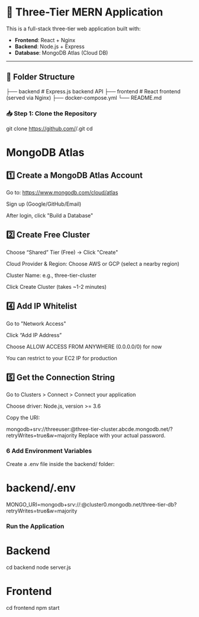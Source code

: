 # 🧱 Three-Tier MERN Application

This is a full-stack three-tier web application built with:

- **Frontend**: React + Nginx
- **Backend**: Node.js + Express
- **Database**: MongoDB Atlas (Cloud DB)

---

## 📁 Folder Structure

├── backend # Express.js backend API
├── frontend # React frontend (served via Nginx)
├── docker-compose.yml
└── README.md

### 📥 Step 1: Clone the Repository

git clone https://github.com/<your-username>/<your-repo>.git
cd <your-repo>

# MongoDB Atlas

## 1️⃣ Create a MongoDB Atlas Account
Go to: https://www.mongodb.com/cloud/atlas

Sign up (Google/GitHub/Email)

After login, click "Build a Database"

## 2️⃣ Create Free Cluster
Choose “Shared” Tier (Free) → Click "Create"

Cloud Provider & Region: Choose AWS or GCP (select a nearby region)

Cluster Name: e.g., three-tier-cluster

Click Create Cluster (takes ~1-2 minutes)

## 4️⃣ Add IP Whitelist
Go to "Network Access"

Click “Add IP Address”

Choose ALLOW ACCESS FROM ANYWHERE (0.0.0.0/0) for now

You can restrict to your EC2 IP for production

## 5️⃣ Get the Connection String
Go to Clusters > Connect > Connect your application

Choose driver: Node.js, version >= 3.6

Copy the URI:

mongodb+srv://threeuser:<password>@three-tier-cluster.abcde.mongodb.net/?retryWrites=true&w=majority
Replace <password> with your actual password.

### 6 Add Environment Variables
Create a .env file inside the backend/ folder:

# backend/.env
MONGO_URI=mongodb+srv://<username>:<password>@cluster0.mongodb.net/three-tier-db?retryWrites=true&w=majority


### Run the Application
# Backend
<pip>cd backend
node server.js</pip>
# Frontend

<pip>cd frontend
npm start</pip>

